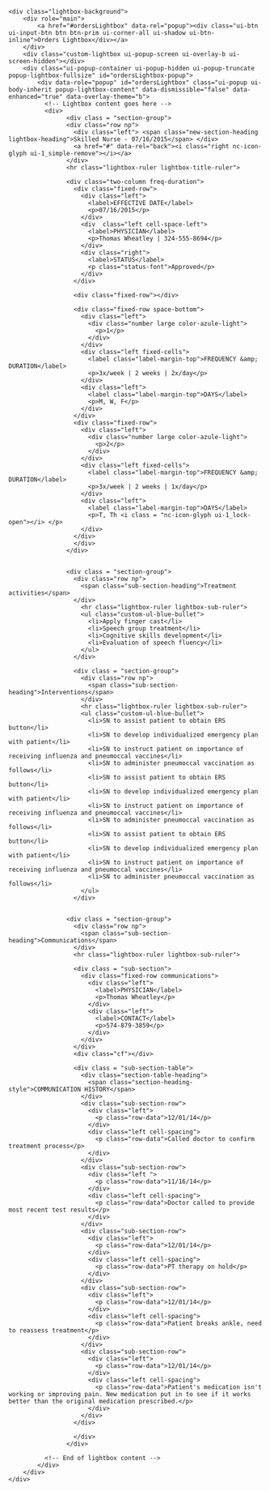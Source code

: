     <div class="lightbox-background">
        <div role="main">
            <a href="#ordersLightbox" data-rel="popup"><div class="ui-btn ui-input-btn btn btn-prim ui-corner-all ui-shadow ui-btn-inline">Orders Lightbox</div></a>
        </div>
        <div class="custom-lightbox ui-popup-screen ui-overlay-b ui-screen-hidden"></div>
        <div class="ui-popup-container ui-popup-hidden ui-popup-truncate popup-lightbox-fullsize" id="ordersLightbox-popup">
            <div data-role="popup" id="ordersLightbox" class="ui-popup ui-body-inherit popup-lightbox-content" data-dismissible="false" data-enhanced="true" data-overlay-theme="b">
              <!-- Lightbox content goes here -->
              <div>
                    <div class = "section-group">
                    <div class="row np">
                      <div class="left"> <span class="new-section-heading lightbox-heading">Skilled Nurse - 07/16/2015</span> </div>
                      <a href="#" data-rel="back"><i class="right nc-icon-glyph ui-1_simple-remove"></i></a>                      
                    </div>
                    <hr class="lightbox-ruler lightbox-title-ruler">

                    <div class="two-column freq-duration">
                      <div class="fixed-row">
                        <div class="left">
                          <label>EFFECTIVE DATE</label>
                          <p>07/16/2015</p>
                        </div>
                        <div  class="left cell-space-left">
                          <label>PHYSICIAN</label>
                          <p>Thomas Wheatley | 324-555-8694</p>
                        </div>
                        <div class="right">
                          <label>STATUS</label>
                          <p class="status-font">Approved</p>
                        </div>
                      </div>

                      <div class="fixed-row"></div>

                      <div class="fixed-row space-bottom">
                        <div class="left">
                          <div class="number large color-azule-light">
                            <p>1</p>
                          </div>
                        </div>
                        <div class="left fixed-cells">
                          <label class="label-margin-top">FREQUENCY &amp; DURATION</label>
                          <p>3x/week | 2 weeks | 2x/day</p>
                        </div>
                        <div class="left">
                          <label class="label-margin-top">DAYS</label>
                          <p>M, W, F</p>
                        </div>
                      </div>                      
                      <div class="fixed-row">
                        <div class="left">
                          <div class="number large color-azule-light">
                            <p>2</p>
                          </div>
                        </div>
                        <div class="left fixed-cells">
                          <label class="label-margin-top">FREQUENCY &amp; DURATION</label>
                          <p>3x/week | 2 weeks | 1x/day</p>
                        </div>
                        <div class="left">
                          <label class="label-margin-top">DAYS</label>
                          <p>T, Th <i class = "nc-icon-glyph ui-1_lock-open"></i> </p>
                        </div>
                      </div>
                      </div>
                    </div>


                    <div class = "section-group">
                      <div class="row np">
                        <span class="sub-section-heading">Treatment activities</span>
                      </div>
                        <hr class="lightbox-ruler lightbox-sub-ruler">
                        <ul class="custom-ul-blue-bullet">
                          <li>Apply finger cast</li>
                          <li>Speech group treatment</li>
                          <li>Cognitive skills development</li>
                          <li>Evaluation of speech fluency</li>
                        </ul>
                      </div>

                      <div class = "section-group">
                        <div class="row np">
                          <span class="sub-section-heading">Interventions</span>
                        </div>
                        <hr class="lightbox-ruler lightbox-sub-ruler">
                        <ul class="custom-ul-blue-bullet">
                          <li>SN to assist patient to obtain ERS button</li>
                          <li>SN to develop individualized emergency plan with patient</li>
                          <li>SN to instruct patient on importance of receiving influenza and pneumoccal vaccines</li>
                          <li>SN to administer pneumoccal vaccination as follows</li>
                          <li>SN to assist patient to obtain ERS button</li>
                          <li>SN to develop individualized emergency plan with patient</li>
                          <li>SN to instruct patient on importance of receiving influenza and pneumoccal vaccines</li>
                          <li>SN to administer pneumoccal vaccination as follows</li>
                          <li>SN to assist patient to obtain ERS button</li>
                          <li>SN to develop individualized emergency plan with patient</li>
                          <li>SN to instruct patient on importance of receiving influenza and pneumoccal vaccines</li>
                          <li>SN to administer pneumoccal vaccination as follows</li>
                        </ul>
                      </div>


                    <div class = "section-group">
                      <div class="row np">
                        <span class="sub-section-heading">Communications</span>
                      </div>
                      <hr class="lightbox-ruler lightbox-sub-ruler">

                      <div class = "sub-section">
                        <div class="fixed-row communications">
                          <div class="left">
                            <label>PHYSICIAN</label>
                            <p>Thomas Wheatley</p>
                          </div>
                          <div class="left">
                            <label>CONTACT</label>
                            <p>574-879-3859</p>
                          </div>
                        </div>
                      </div>
                      <div class="cf"></div>

                      <div class = "sub-section-table">
                        <div class="section-table-heading">
                          <span class="section-heading-style">COMMUNICATION HISTORY</span>
                        </div>
                        <div class="sub-section-row">
                          <div class="left">
                            <p class="row-data">12/01/14</p>
                          </div>
                          <div class="left cell-spacing">
                            <p class="row-data">Called doctor to confirm treatment process</p>
                          </div>
                        </div>
                        <div class="sub-section-row">
                          <div class="left ">
                            <p class="row-data">11/16/14</p>
                          </div>
                          <div class="left cell-spacing">
                            <p class="row-data">Doctor called to provide most recent test results</p>
                          </div>
                        </div>
                        <div class="sub-section-row">
                          <div class="left">
                            <p class="row-data">12/01/14</p>
                          </div>
                          <div class="left cell-spacing">
                            <p class="row-data">PT therapy on hold</p>
                          </div>
                        </div>   
                        <div class="sub-section-row">
                          <div class="left">
                            <p class="row-data">12/01/14</p>
                          </div>
                          <div class="left cell-spacing">
                            <p class="row-data">Patient breaks ankle, need to reassess treatment</p>
                          </div>
                        </div>
                        <div class="sub-section-row">
                          <div class="left">
                            <p class="row-data">12/01/14</p>
                          </div>
                          <div class="left cell-spacing">
                            <p class="row-data">Patient's medication isn't working or improving pain. New medication put in to see if it works better than the original medication prescribed.</p>
                          </div>
                        </div>
                      </div>

                      </div>
                    </div>                

              <!-- End of lightbox content -->
            </div>
        </div>
    </div>

